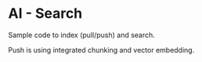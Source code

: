 # AI - Search 

Sample code to index (pull/push) and search.

Push is using integrated chunking and vector embedding. 
